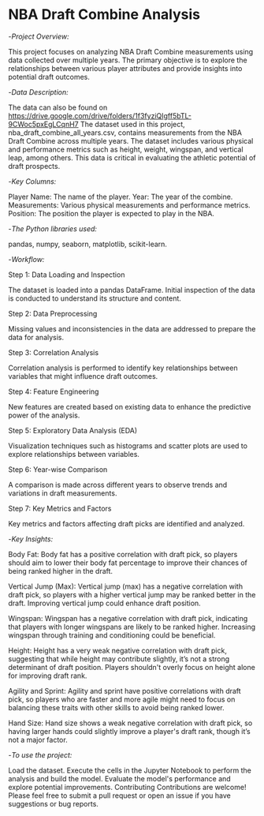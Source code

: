 # NBA Draft Combine Analysis

-*Project Overview:*

This project focuses on analyzing NBA Draft Combine measurements using data collected over multiple years. The primary objective is to explore the relationships between various player attributes and provide insights into potential draft outcomes.


-*Data Description:*

The data can also be found on https://drive.google.com/drive/folders/1f3fyziQIgff5bTL-9CWoc5pxEgLCqnH7
The dataset used in this project, nba_draft_combine_all_years.csv, contains measurements from the NBA Draft Combine across multiple years. The dataset includes various physical and performance metrics such as height, weight, wingspan, and vertical leap, among others. This data is critical in evaluating the athletic potential of draft prospects.


-*Key Columns:*

Player Name: The name of the player.
Year: The year of the combine.
Measurements: Various physical measurements and performance metrics.
Position: The position the player is expected to play in the NBA.


-*The Python libraries used:*

pandas,
numpy,
seaborn,
matplotlib,
scikit-learn.

-*Workflow:*

Step 1: Data Loading and Inspection

The dataset is loaded into a pandas DataFrame.
Initial inspection of the data is conducted to understand its structure and content.

Step 2: Data Preprocessing

Missing values and inconsistencies in the data are addressed to prepare the data for analysis.

Step 3: Correlation Analysis

Correlation analysis is performed to identify key relationships between variables that might influence draft outcomes.

Step 4: Feature Engineering

New features are created based on existing data to enhance the predictive power of the analysis.

Step 5: Exploratory Data Analysis (EDA)

Visualization techniques such as histograms and scatter plots are used to explore relationships between variables.

Step 6: Year-wise Comparison

A comparison is made across different years to observe trends and variations in draft measurements.

Step 7: Key Metrics and Factors

Key metrics and factors affecting draft picks are identified and analyzed.

-*Key Insights:*

Body Fat: Body fat has a positive correlation with draft pick, so players should aim to lower their body fat percentage to improve their chances of being ranked higher in the draft.

Vertical Jump (Max): Vertical jump (max) has a negative correlation with draft pick, so players with a higher vertical jump may be ranked better in the draft. Improving vertical jump could enhance draft position.

Wingspan: Wingspan has a negative correlation with draft pick, indicating that players with longer wingspans are likely to be ranked higher. Increasing wingspan through training and conditioning could be beneficial.

Height: Height has a very weak negative correlation with draft pick, suggesting that while height may contribute slightly, it’s not a strong determinant of draft position. Players shouldn't overly focus on height alone for improving draft rank.

Agility and Sprint: Agility and sprint have positive correlations with draft pick, so players who are faster and more agile might need to focus on balancing these traits with other skills to avoid being ranked lower.

Hand Size: Hand size shows a weak negative correlation with draft pick, so having larger hands could slightly improve a player's draft rank, though it’s not a major factor.

-*To use the project:*

Load the dataset.
Execute the cells in the Jupyter Notebook to perform the analysis and build the model.
Evaluate the model's performance and explore potential improvements.
Contributing
Contributions are welcome! Please feel free to submit a pull request or open an issue if you have suggestions or bug reports.
